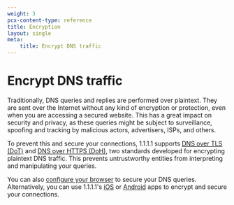 ```yaml
---
weight: 3
pcx-content-type: reference
title: Encryption
layout: single
meta:
    title: Encrypt DNS traffic
---
```


# Encrypt DNS traffic

Traditionally, DNS queries and replies are performed over plaintext. They are sent over the Internet without any kind of encryption or protection, even when you are accessing a secured website. This has a great impact on security and privacy, as these queries might be subject to surveillance, spoofing and tracking by malicious actors, advertisers, ISPs, and others.

To prevent this and secure your connections, 1.1.1.1 supports [DNS over TLS (DoT)](/1.1.1.1/encryption/dns-over-tls/) and [DNS over HTTPS (DoH)](/1.1.1.1/encryption/dns-over-https/), two standards developed for encrypting plaintext DNS traffic. This prevents untrustworthy entities from interpreting and manipulating your queries.

You can also [configure your browser](/1.1.1.1/encryption/dns-over-https/encrypted-dns-browsers/) to secure your DNS queries. Alternatively, you can use 1.1.1.1's [iOS](/1.1.1.1/setup/ios/) or [Android](/1.1.1.1/setup/android/) apps to encrypt and secure your connections.